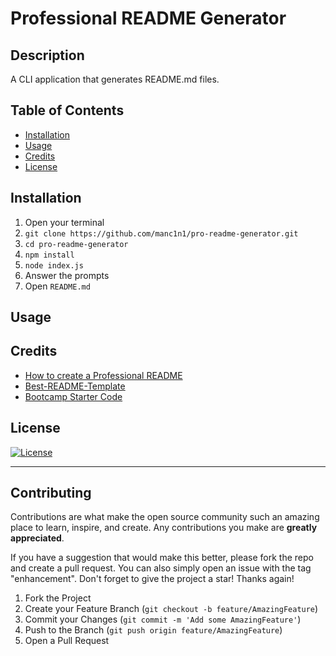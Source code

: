 # Professional README Generator

## Description

A CLI application that generates README.md files.

## Table of Contents

-   [Installation](#installation)
-   [Usage](#usage)
-   [Credits](#credits)
-   [License](#license)

## Installation

1. Open your terminal
2. `git clone https://github.com/manc1n1/pro-readme-generator.git`
3. `cd pro-readme-generator`
4. `npm install`
5. `node index.js`
6. Answer the prompts
7. Open `README.md`

## Usage

## Credits

-   [How to create a Professional README](https://coding-boot-camp.github.io/full-stack/github/professional-readme-guide)
-   [Best-README-Template](https://github.com/othneildrew/Best-README-Template/tree/master)
-   [Bootcamp Starter Code](https://github.com/coding-boot-camp/potential-enigma)

## License

[![License](https://img.shields.io/github/license/manc1n1/pro-readme-generator.svg?style=for-the-badge)](https://github.com/manc1n1/pro-readme-generator/blob/${data.branch}/LICENSE)

---

## Contributing

Contributions are what make the open source community such an amazing place to learn, inspire, and create. Any contributions you make are **greatly appreciated**.

If you have a suggestion that would make this better, please fork the repo and create a pull request. You can also simply open an issue with the tag "enhancement".
Don't forget to give the project a star! Thanks again!

1. Fork the Project
2. Create your Feature Branch (`git checkout -b feature/AmazingFeature`)
3. Commit your Changes (`git commit -m 'Add some AmazingFeature'`)
4. Push to the Branch (`git push origin feature/AmazingFeature`)
5. Open a Pull Request
